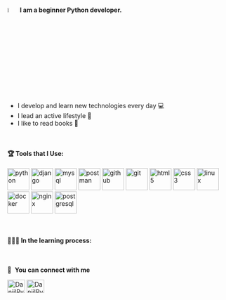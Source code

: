 #### <a href="https://www.gautamkrishnar.com/"><img src="https://media.giphy.com/media/hvRJCLFzcasrR4ia7z/giphy.gif" width="5%"></a> I am a beginner Python developer.
- I develop and learn new technologies every day 💻
- I lead an active lifestyle 🥋
- I like to read books 📖

<br />

#### 🏆 Tools that I Use:
<p align="left">
<img src="https://icongr.am/devicon/python-original.svg?size=128&color=currentColor" alt="python" width="50" height="50" />
<img src="https://icongr.am/devicon/django-original.svg" alt="django" width="50" height="50" />
<img src="https://icongr.am/devicon/mysql-original-wordmark.svg?size=128&color=currentColor" alt="mysql" width="50" height="50" />
<img src="https://cdn.worldvectorlogo.com/logos/postman.svg" alt="postman" width="50" height="50" />
<img src="https://icongr.am/devicon/github-original.svg?size=128&color=currentColor" alt="github" width="50" height="50" />
<img src="https://icongr.am/devicon/git-original-wordmark.svg?size=128&color=currentColor" alt="git" width="50" height="50" />
<img src="https://icongr.am/devicon/html5-original.svg?size=128&color=currentColor" alt="html5" width="50" height="50" />
<img src="https://icongr.am/devicon/css3-original.svg?size=128&color=currentColor" alt="css3" width="50" height="50" />
<img src="https://icongr.am/devicon/linux-original.svg?size=128&color=currentColor" alt="linux" width="50" height="50" />
<img src="https://icongr.am/devicon/docker-original-wordmark.svg?size=128&color=currentColor" alt="docker" width="50" height="50" />
<img src="https://icongr.am/devicon/nginx-original.svg?size=128&color=currentColor" alt="nginx" width="50" height="50" />
<img src="https://icongr.am/devicon/postgresql-original.svg?size=128&color=currentColor" alt="postgresql" width="50" height="50" />
</p>
<br />

#### 🧑🏻‍💻 In the learning process:
<p align="left">
</p>
<br />

🔗 &nbsp;**You can connect with me**
<p align="left">
<a href="https://t.me/RknDaniel" target="blank"><img align="center" src="https://cdn.jsdelivr.net/npm/simple-icons@3.13.0/icons/telegram.svg" alt="DaniilRyaykkenen" height="30" width="40" /></a>
<a href="dramshtadiy1337@gmail.com" target="blank"><img align="center" src="https://cdn.jsdelivr.net/npm/simple-icons@3.13.0/icons/mail-dot-ru.svg" alt="DaniilRyaykkenen" height="30" width="40" /></a>
